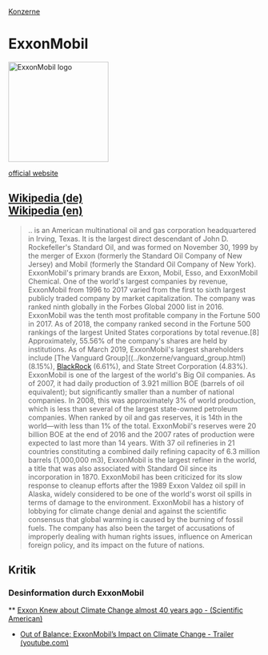 [Konzerne](../konzerne.html)   

# ExxonMobil

<img src="https://upload.wikimedia.org/wikipedia/commons/0/09/ExxonMobil_Logo.svg" height="200" alt="ExxonMobil logo">

[official website](http://www.exxonmobil.com/)   

[Wikipedia (de)](https://de.wikipedia.org/wiki/ExxonMobil)   
[Wikipedia (en)](https://en.wikipedia.org/wiki/ExxonMobil)   
---

> .. is an American multinational oil and gas corporation headquartered in Irving, Texas. It is the largest direct descendant of John D. Rockefeller's Standard Oil, and was formed on November 30, 1999 by the merger of Exxon (formerly the Standard Oil Company of New Jersey) and Mobil (formerly the Standard Oil Company of New York). ExxonMobil's primary brands are Exxon, Mobil, Esso, and ExxonMobil Chemical.
One of the world's largest companies by revenue, ExxonMobil from 1996 to 2017 varied from the first to sixth largest publicly traded company by market capitalization. The company was ranked ninth globally in the Forbes Global 2000 list in 2016. ExxonMobil was the tenth most profitable company in the Fortune 500 in 2017. As of 2018, the company ranked second in the Fortune 500 rankings of the largest United States corporations by total revenue.[8] Approximately, 55.56% of the company's shares are held by institutions. As of March 2019, ExxonMobil's largest shareholders include [The Vanguard Group]((../konzerne/vanguard_group.html) (8.15%), [BlackRock](../konzerne/blackrock.html) (6.61%), and State Street Corporation (4.83%).
ExxonMobil is one of the largest of the world's Big Oil companies. As of 2007, it had daily production of 3.921 million BOE (barrels of oil equivalent); but significantly smaller than a number of national companies. In 2008, this was approximately 3% of world production, which is less than several of the largest state-owned petroleum companies. When ranked by oil and gas reserves, it is 14th in the world—with less than 1% of the total. ExxonMobil's reserves were 20 billion BOE at the end of 2016 and the 2007 rates of production were expected to last more than 14 years. With 37 oil refineries in 21 countries constituting a combined daily refining capacity of 6.3 million barrels (1,000,000 m3), ExxonMobil is the largest refiner in the world, a title that was also associated with Standard Oil since its incorporation in 1870.
ExxonMobil has been criticized for its slow response to cleanup efforts after the 1989 Exxon Valdez oil spill in Alaska, widely considered to be one of the world's worst oil spills in terms of damage to the environment. ExxonMobil has a history of lobbying for climate change denial and against the scientific consensus that global warming is caused by the burning of fossil fuels. The company has also been the target of accusations of improperly dealing with human rights issues, influence on American foreign policy, and its impact on the future of nations.


## <a name="kritik">Kritik</a>

### <a name="desinformation">Desinformation durch ExxonMobil</a>
** [Exxon Knew about Climate Change almost 40 years ago - (Scientific American)](https://www.scientificamerican.com/article/exxon-knew-about-climate-change-almost-40-years-ago)

* [Out of Balance: ExxonMobil’s Impact on Climate Change - Trailer (youtube.com)](https://www.youtube.com/watch?v=wJpgeyf4BU4)
